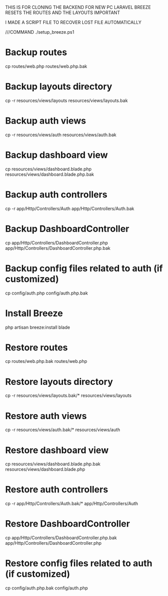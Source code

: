 THIS IS FOR CLONING THE BACKEND FOR NEW PC
LARAVEL BREEZE RESETS THE ROUTES AND THE LAYOUTS
IMPORTANT

I MADE A SCRIPT FILE TO RECOVER LOST FILE AUTOMATICALLY 

///COMMAND
./setup_breeze.ps1


























# Backup routes
cp routes/web.php routes/web.php.bak

# Backup layouts directory
cp -r resources/views/layouts resources/views/layouts.bak

# Backup auth views
cp -r resources/views/auth resources/views/auth.bak

# Backup dashboard view
cp resources/views/dashboard.blade.php resources/views/dashboard.blade.php.bak

# Backup auth controllers
cp -r app/Http/Controllers/Auth app/Http/Controllers/Auth.bak

# Backup DashboardController
cp app/Http/Controllers/DashboardController.php app/Http/Controllers/DashboardController.php.bak

# Backup config files related to auth (if customized)
cp config/auth.php config/auth.php.bak

# Install Breeze
php artisan breeze:install blade

# Restore routes
cp routes/web.php.bak routes/web.php

# Restore layouts directory
cp -r resources/views/layouts.bak/* resources/views/layouts

# Restore auth views
cp -r resources/views/auth.bak/* resources/views/auth

# Restore dashboard view
cp resources/views/dashboard.blade.php.bak resources/views/dashboard.blade.php

# Restore auth controllers
cp -r app/Http/Controllers/Auth.bak/* app/Http/Controllers/Auth

# Restore DashboardController
cp app/Http/Controllers/DashboardController.php.bak app/Http/Controllers/DashboardController.php

# Restore config files related to auth (if customized)
cp config/auth.php.bak config/auth.php
